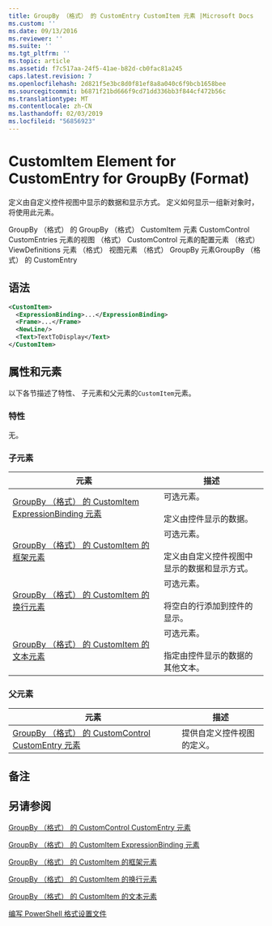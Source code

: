 ```yaml
---
title: GroupBy （格式） 的 CustomEntry CustomItem 元素 |Microsoft Docs
ms.custom: ''
ms.date: 09/13/2016
ms.reviewer: ''
ms.suite: ''
ms.tgt_pltfrm: ''
ms.topic: article
ms.assetid: f7c517aa-24f5-41ae-b82d-cb0fac81a245
caps.latest.revision: 7
ms.openlocfilehash: 2d821f5e3bc8d0f81ef8a8a040c6f9bcb1658bee
ms.sourcegitcommit: b6871f21bd666f9cd71dd336bb3f844cf472b56c
ms.translationtype: MT
ms.contentlocale: zh-CN
ms.lasthandoff: 02/03/2019
ms.locfileid: "56856923"
---
```

# <a name="customitem-element-for-customentry-for-groupby-format"></a>CustomItem Element for CustomEntry for GroupBy (Format)

定义由自定义控件视图中显示的数据和显示方式。 定义如何显示一组新对象时，将使用此元素。

GroupBy （格式） 的 GroupBy （格式） CustomItem 元素 CustomControl CustomEntries 元素的视图 （格式） CustomControl 元素的配置元素 （格式） ViewDefinitions 元素 （格式） 视图元素 （格式） GroupBy 元素GroupBy （格式） 的 CustomEntry

## <a name="syntax"></a>语法

```xml
<CustomItem>
  <ExpressionBinding>...</ExpressionBinding>
  <Frame>...</Frame>
  <NewLine/>
  <Text>TextToDisplay</Text>
</CustomItem>
```

## <a name="attributes-and-elements"></a>属性和元素

以下各节描述了特性、 子元素和父元素的`CustomItem`元素。

### <a name="attributes"></a>特性

无。

### <a name="child-elements"></a>子元素

|元素|描述|
|-------------|-----------------|
|[GroupBy （格式） 的 CustomItem ExpressionBinding 元素](./expressionbinding-element-for-customitem-for-groupby-format.md)|可选元素。<br /><br /> 定义由控件显示的数据。|
|[GroupBy （格式） 的 CustomItem 的框架元素](./frame-element-for-customitem-for-groupby-format.md)|可选元素。<br /><br /> 定义由自定义控件视图中显示的数据和显示方式。|
|[GroupBy （格式） 的 CustomItem 的换行元素](./newline-element-for-customitem-for-groupby-format.md)|可选元素。<br /><br /> 将空白的行添加到控件的显示。|
|[GroupBy （格式） 的 CustomItem 的文本元素](./text-element-for-customitem-for-groupby-format.md)|可选元素。<br /><br /> 指定由控件显示的数据的其他文本。|

### <a name="parent-elements"></a>父元素

|元素|描述|
|-------------|-----------------|
|[GroupBy （格式） 的 CustomControl CustomEntry 元素](./customentry-element-for-customcontrol-for-groupby-format.md)|提供自定义控件视图的定义。|

## <a name="remarks"></a>备注

## <a name="see-also"></a>另请参阅

[GroupBy （格式） 的 CustomControl CustomEntry 元素](./customentry-element-for-customcontrol-for-groupby-format.md)

[GroupBy （格式） 的 CustomItem ExpressionBinding 元素](./expressionbinding-element-for-customitem-for-groupby-format.md)

[GroupBy （格式） 的 CustomItem 的框架元素](./frame-element-for-customitem-for-groupby-format.md)

[GroupBy （格式） 的 CustomItem 的换行元素](./newline-element-for-customitem-for-groupby-format.md)

[GroupBy （格式） 的 CustomItem 的文本元素](./text-element-for-customitem-for-groupby-format.md)

[编写 PowerShell 格式设置文件](./writing-a-powershell-formatting-file.md)
